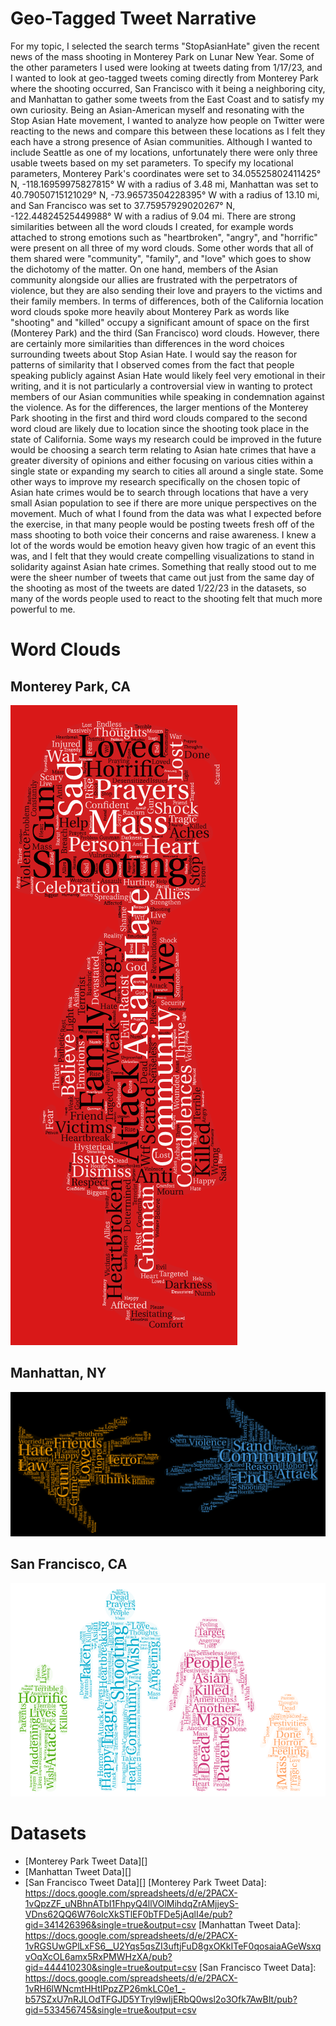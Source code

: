 
# Geo-Tagged Tweet Narrative

<p>For my topic, I selected the search terms "StopAsianHate" given the recent news of the mass shooting in 
Monterey Park on Lunar New Year. Some of the other parameters I used were looking at tweets dating from 1/17/23, and I wanted to look at geo-tagged tweets coming directly from Monterey Park where the shooting occurred, San Francisco with it being a neighboring city, and Manhattan to gather some tweets from the East Coast and to satisfy my own curiosity. Being an Asian-American myself and resonating with the Stop Asian Hate movement, I wanted to analyze how people on Twitter were reacting to the news and compare this between these locations as I felt they each have a strong presence of Asian communities. Although I wanted to include Seattle as one of my locations, unfortunately there were only three usable tweets based on my set parameters. To specify my locational parameters, Monterey Park's coordinates were set to 34.05525802411425° N, -118.16959975827815° W with a radius of 3.48 mi, Manhattan was set to 40.79050715121029° N, -73.96573504228395° W with a radius of 13.10 mi, and San Francisco was set to 37.75957929020267° N, -122.44824525449988° W with a radius of 9.04 mi. There are strong similarities between all the word clouds I created, for example words attached to strong emotions such as "heartbroken", "angry", and "horrific" were present on all three of my word clouds. Some other words that all of them shared were "community", "family", and "love" which goes to show the dichotomy of the matter. On one hand, members of the Asian community alongside our allies are frustrated with the perpetrators of violence, but they are also sending their love and prayers to the victims and their family members. In terms of differences, both of the California location word clouds spoke more heavily about Monterey Park as words like "shooting" and "killed" occupy a significant amount of space on the first (Monterey Park) and the third (San Francisco) word clouds. However, there are certainly more similarities than differences in the word choices surrounding tweets about Stop Asian Hate. I would say the reason for patterns of similarity that I observed comes from the fact that people speaking publicly against Asian Hate would likely feel very emotional in their writing, and it is not particularly a controversial view in wanting to protect members of our Asian communities while speaking in condemnation against the violence. As for the differences, the larger mentions of the Monterey Park shooting in the first and third word clouds compared to the second word cloud are likely due to location since the shooting took place in the state of California. Some ways my research could be improved in the future would be choosing a search term relating to Asian hate crimes that have a greater diversity of opinions and either focusing on various cities within a single state or expanding my search to cities all around a single state. Some other ways to improve my research specifically on the chosen topic of Asian hate crimes would be to search through locations that have a very small Asian population to see if there are more unique perspectives on the movement. Much of what I found from the data was what I expected before the exercise, in that many people would be posting tweets fresh off of the mass shooting to both voice their concerns and raise awareness. I knew a lot of the words would be emotion heavy given how tragic of an event this was, and I felt that they would create compelling visualizations to stand in solidarity against Asian hate crimes. Something that really stood out to me were the sheer number of tweets that came out just from the same day of the shooting as most of the tweets are dated 1/22/23 in the datasets, so many of the words people used to react to the shooting felt that much more powerful to me.</p>

# Word Clouds

## Monterey Park, CA
![wordcloud-1](/img/wordcloud-1.png?raw=true)
## Manhattan, NY
![wordcloud-2](/img/wordcloud-2.png?raw=true)
## San Francisco, CA
![wordcloud-3](/img/wordcloud-3.png?raw=true)
# Datasets
* [Monterey Park Tweet Data][]
* [Manhattan Tweet Data][]
* [San Francisco Tweet Data][]
[Monterey Park Tweet Data]: https://docs.google.com/spreadsheets/d/e/2PACX-1vQpzZF_uNBhnATbI1FhpyQ4llVOlMihdqZrAMjjeyS-VDns62QQ6W76oIcXkSTlEF0bTFDe5jAqlI4e/pub?gid=341426396&single=true&output=csv
[Manhattan Tweet Data]: https://docs.google.com/spreadsheets/d/e/2PACX-1vRGSUwGPlLxFS6__U2Yqs5qsZI3uftjFuD8gxOKkITeF0qosaiaAGeWsxqvOqXcOL6amx5RxPMWHzXA/pub?gid=444410230&single=true&output=csv
[San Francisco Tweet Data]: https://docs.google.com/spreadsheets/d/e/2PACX-1vRH6lWNcmtHHtIPpzZP26mkLC0e1_-b57SZxU7nRJLOdTFGJD5YTryl9wIjERbQ0wsl2o3Ofk7AwBIt/pub?gid=533456745&single=true&output=csv
